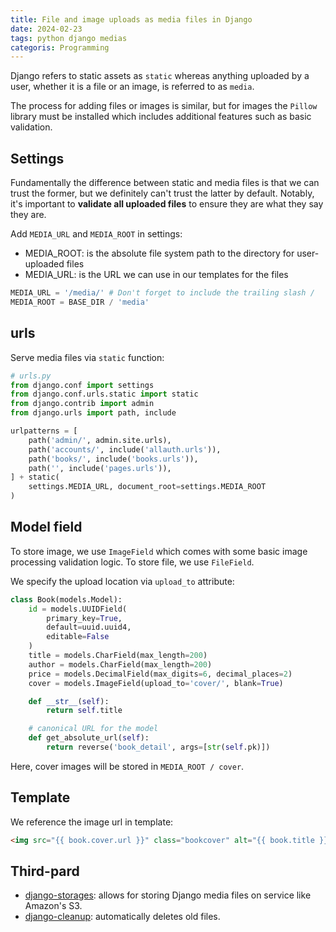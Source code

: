 ```yaml
---
title: File and image uploads as media files in Django
date: 2024-02-23
tags: python django medias
categoris: Programming
---
```


Django refers to static assets as `static` whereas anything uploaded by a user, whether it is a file or an image, is referred to as `media`.

The process for adding files or images is similar, but for images the `Pillow` library must be installed which includes additional features such as basic validation.

## Settings

Fundamentally the difference between static and media files is that we can trust the former, but we definitely can't trust the latter by default. Notably, it's important to **validate all uploaded files** to ensure they are what they say they are.

Add `MEDIA_URL` and `MEDIA_ROOT` in settings:

+ MEDIA_ROOT: is the absolute file system path to the directory for user-uploaded files
+ MEDIA_URL: is the URL we can use in our templates for the files

```python
MEDIA_URL = '/media/' # Don't forget to include the trailing slash /
MEDIA_ROOT = BASE_DIR / 'media'
```

## urls

Serve media files via `static` function:

```python
# urls.py
from django.conf import settings
from django.conf.urls.static import static
from django.contrib import admin
from django.urls import path, include

urlpatterns = [
    path('admin/', admin.site.urls),
    path('accounts/', include('allauth.urls')),
    path('books/', include('books.urls')),
    path('', include('pages.urls')),
] + static(
    settings.MEDIA_URL, document_root=settings.MEDIA_ROOT
)
```

## Model field

To store image, we use `ImageField` which comes with some basic image processing validation logic. To store file, we use `FileField`.

We specify the upload location via `upload_to` attribute:

```python
class Book(models.Model):
    id = models.UUIDField(
        primary_key=True,
        default=uuid.uuid4,
        editable=False
    )
    title = models.CharField(max_length=200)
    author = models.CharField(max_length=200)
    price = models.DecimalField(max_digits=6, decimal_places=2)
    cover = models.ImageField(upload_to='cover/', blank=True)

    def __str__(self):
        return self.title

    # canonical URL for the model
    def get_absolute_url(self):
        return reverse('book_detail', args=[str(self.pk)])
```

Here, cover images will be  stored in `MEDIA_ROOT / cover`.

## Template

We reference the image url in template:

<!-- {% raw %} -->
```html
<img src="{{ book.cover.url }}" class="bookcover" alt="{{ book.title }}" />
```
<!-- {% endraw %} -->

## Third-pard

+ [django-storages](https://github.com/jschneier/django-storages): allows for storing Django media files on service like Amazon's S3.
+ [django-cleanup](https://github.com/un1t/django-cleanup): automatically deletes old files.